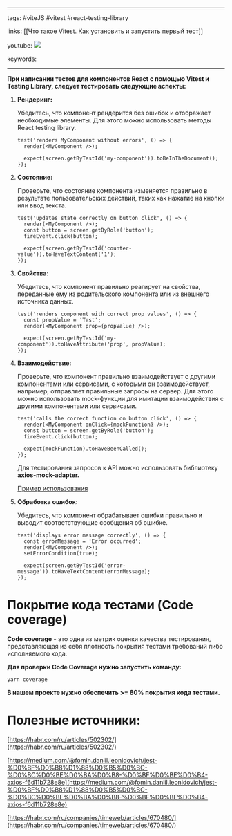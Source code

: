 ____

tags: #viteJS #vitest #react-testing-library 

links: [[Что такое Vitest. Как установить и запустить первый тест]]

youtube: 
![](https://www.youtube.com/watch?v=sjdMBJ72M4s)

keywords:

_____

**При написании тестов для компонентов React с помощью Vitest и Testing Library, следует тестировать следующие аспекты:**

1. **Рендеринг:**
    
    Убедитесь, что компонент рендерится без ошибок и отображает необходимые элементы. Для этого можно использовать методы React testing library.
    
    ```
    test('renders MyComponent without errors', () => {
      render(<MyComponent />);
      
      expect(screen.getByTestId('my-component')).toBeInTheDocument();
    });
    ```
    
2. **Состояние:**
    
    Проверьте, что состояние компонента изменяется правильно в результате пользовательских действий, таких как нажатие на кнопки или ввод текста.
    
    ```
    test('updates state correctly on button click', () => {
      render(<MyComponent />);
      const button = screen.getByRole('button');
      fireEvent.click(button);
      
      expect(screen.getByTestId('counter-value')).toHaveTextContent('1');
    });
    ```
    
3. **Свойства:**
    
    Убедитесь, что компонент правильно реагирует на свойства, переданные ему из родительского компонента или из внешнего источника данных.
    
    ```
    test('renders component with correct prop values', () => {
      const propValue = 'Test';
      render(<MyComponent prop={propValue} />);
      
      expect(screen.getByTestId('my-component')).toHaveAttribute('prop', propValue);
    });
    ```
    
4. **Взаимодействие:**
    
    Проверьте, что компонент правильно взаимодействует с другими компонентами или сервисами, с которыми он взаимодействует, например, отправляет правильные запросы на сервер. Для этого можно использовать mock-функции для имитации взаимодействия с другими компонентами или сервисами.
    
    ```
    test('calls the correct function on button click', () => {
      render(<MyComponent onClick={mockFunction} />);
      const button = screen.getByRole('button');
      fireEvent.click(button);
      
      expect(mockFunction).toHaveBeenCalled();
    });
    ```
    
    Для тестирования запросов к API можно использовать библиотеку **axios-mock-adapter.**
    
    [Пример использования](https://medium.com/@fomin.daniil.leonidovich/jest-%D0%BF%D0%B8%D1%88%D0%B5%D0%BC-%D0%BC%D0%BE%D0%BA%D0%B8-%D0%BF%D0%BE%D0%B4-axios-f6d11b728e8e)
    
5. **Обработка ошибок:**
    
    Убедитесь, что компонент обрабатывает ошибки правильно и выводит соответствующие сообщения об ошибке.
    
    ```
    test('displays error message correctly', () => {
      const errorMessage = 'Error occurred';
      render(<MyComponent />);
      setErrorCondition(true);
      
      expect(screen.getByTestId('error-message')).toHaveTextContent(errorMessage);
    });
    ```
    

# [](#%D0%BF%D0%BE%D0%BA%D1%80%D1%8B%D1%82%D0%B8%D0%B5-%D0%BA%D0%BE%D0%B4%D0%B0-%D1%82%D0%B5%D1%81%D1%82%D0%B0%D0%BC%D0%B8-code-coverage)Покрытие кода тестами (Code coverage)

**Code coverage** - это одна из метрик оценки качества тестирования, представляющая из себя плотность покрытия тестами требований либо исполняемого кода.

**Для проверки Code Coverage нужно запустить команду:**

`yarn coverage`

**В нашем проекте нужно обеспечить >= 80% покрытия кода тестами.**

# [](#%D0%BF%D0%BE%D0%BB%D0%B5%D0%B7%D0%BD%D1%8B%D0%B5-%D0%B8%D1%81%D1%82%D0%BE%D1%87%D0%BD%D0%B8%D0%BA%D0%B8)**Полезные источники:**

[https://habr.com/ru/articles/502302/](https://habr.com/ru/articles/502302/)

[https://medium.com/@fomin.daniil.leonidovich/jest-%D0%BF%D0%B8%D1%88%D0%B5%D0%BC-%D0%BC%D0%BE%D0%BA%D0%B8-%D0%BF%D0%BE%D0%B4-axios-f6d11b728e8e](https://medium.com/@fomin.daniil.leonidovich/jest-%D0%BF%D0%B8%D1%88%D0%B5%D0%BC-%D0%BC%D0%BE%D0%BA%D0%B8-%D0%BF%D0%BE%D0%B4-axios-f6d11b728e8e)

[https://habr.com/ru/companies/timeweb/articles/670480/](https://habr.com/ru/companies/timeweb/articles/670480/)